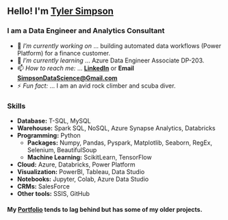 ## Hello! I'm [Tyler Simpson](https://www.tylerjsimpson.com/)
### I am a Data Engineer and Analytics Consultant
- 🔭 *I’m currently working on* ... building automated data workflows (Power Platform) for a finance customer.
- 🌱 *I’m currently learning* ... Azure Data Engineer Associate DP-203.
- 📫 *How to reach me:* ... **[LinkedIn](https://www.linkedin.com/in/tj-simpson/)** or **Email SimpsonDataScience@Gmail.com**
- ⚡ *Fun fact:* ... I am an avid rock climber and scuba diver.  

### Skills
* **Database:**	T-SQL, MySQL  
* **Warehouse:** 	Spark SQL, NoSQL, Azure Synapse Analytics, Databricks  
* **Programming:**	Python 
  * **Packages:** Numpy, Pandas, Pyspark, Matplotlib, Seaborn, RegEx, Selenium, BeautifulSoup  
  * **Machine Learning:** ScikitLearn, TensorFlow 
* **Cloud:** 		Azure, Databricks, Power Platform  
* **Visualization:** 	PowerBI, Tableau, Data Studio  
* **Notebooks:**	Jupyter, Colab, Azure Data Studio  
* **CRMs:**		SalesForce  
* **Other tools:**	SSIS, GitHub  
  
  
#### My **[Portfolio](https://www.tylerjsimpson.com/)** tends to lag behind but has some of my older projects.

